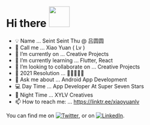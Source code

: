 # Hi there <img src="https://i.pinimg.com/originals/c5/97/1e/c5971e1f8181a1d85a35f47456af4db2.gif" width="55px">

- 💡 Name ... Seint Seint Thu @ 吕圆圆 
- 💬 Call me ... Xiao Yuan ( Lv ) 
- 🔭 I’m currently on ... Creative Projects
- 🌱 I’m currently learning ... Flutter, React
- 🙌 I’m looking to collaborate on ... Creative Projects
- 🎯 2021 Resolution ... 📱🧘🦋🌻🌱
- 💬 Ask me about ... Android App Development
- 💻 Day Time ... App Developer At Super Seven Stars
- 📱 Night Time ... XYLV Creatives
- 📫 How to reach me: ... https://linktr.ee/xiaoyuanlv

You can find me on [![Twitter][1.2]][1], or on [![LinkedIn][2.2]][2].

<!-- Icons -->

[1.2]: http://i.imgur.com/wWzX9uB.png (@xiaoyuanlv)
[2.2]: https://raw.githubusercontent.com/MartinHeinz/MartinHeinz/master/linkedin-3-16.png (xiaoyuanlv)

<!-- Links to your social media accounts -->

[1]: https://twitter.com/xiaoyuanlv
[2]: https://www.linkedin.com/in/xiaoyuanlv/

<!--
**xiaoyuanlv/xiaoyuanlv** is a ✨ _special_ ✨ repository because its `README.md` (this file) appears on your GitHub profile.

Here are some ideas to get you started:

- 🔭 I’m currently working on ...
- 🌱 I’m currently learning ...
- 👯 I’m looking to collaborate on ...
- 🤔 I’m looking for help with ...
- 💬 Ask me about ...
- 📫 How to reach me: ...
- 😄 Pronouns: ...
- ⚡ Fun fact: ...
-->
